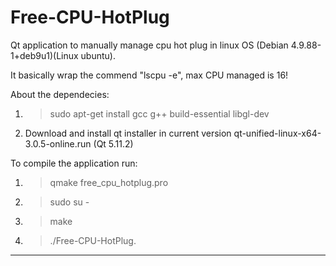 # Free-CPU-HotPlug

Qt application to manually manage cpu hot plug in linux OS (Debian 4.9.88-1+deb9u1)(Linux ubuntu).

It basically wrap the commend "lscpu -e", max CPU managed is 16!

About the dependecies:

1) >sudo apt-get install gcc g++ build-essential libgl-dev
2) Download and install qt installer in current version qt-unified-linux-x64-3.0.5-online.run (Qt 5.11.2)

To compile the application run:

1) >qmake free_cpu_hotplug.pro
2) >sudo su -
3) >make
4) >./Free-CPU-HotPlug.

---





